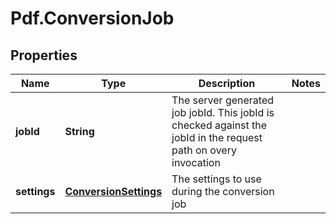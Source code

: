 # Pdf.ConversionJob

## Properties
Name | Type | Description | Notes
------------ | ------------- | ------------- | -------------
**jobId** | **String** | The server generated job jobId. This jobId is checked against the jobId in the request path on overy invocation | 
**settings** | [**ConversionSettings**](ConversionSettings.md) | The settings to use during the conversion job | 


